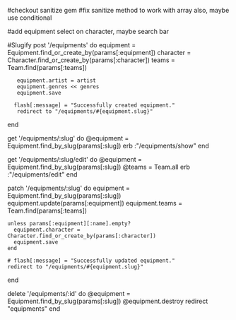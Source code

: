 #checkout sanitize gem
#fix sanitize method to work with array also, maybe use conditional

#add equipment select on character, maybe search bar

#Slugify
post '/equipments' do
      equipment = Equipment.find_or_create_by(params[:equipment])
       character = Character.find_or_create_by(params[:character])
       teams = Team.find(params[:teams])

       equipment.artist = artist
       equipment.genres << genres
       equipment.save
   
      flash[:message] = "Successfully created equipment."
       redirect to "/equipments/#{equipment.slug}"
   end

   get '/equipments/:slug' do
    @equipment = Equipment.find_by_slug(params[:slug])
    erb :"/equipments/show"
  end

  get '/equipments/:slug/edit' do
    @equipment = Equipment.find_by_slug(params[:slug])
    @teams = Team.all
    erb :"/equipments/edit"
  end 

  patch '/equipments/:slug' do 
    equipment = Equipment.find_by_slug(params[:slug])
    equipment.update(params[:equipment])
    equipment.teams = Team.find(params[:teams])

    unless params[:equipment][:name].empty?
      equipment.character = Character.find_or_create_by(params[:character])
      equipment.save
    end 

    # flash[:message] = "Successfully updated equipment."
    redirect to "/equipments/#{equipment.slug}"
  end

  delete '/equipments/:id' do
    @equipment = Equipment.find_by_slug(params[:slug])
    @equipment.destroy
    redirect "equipments"
end 
